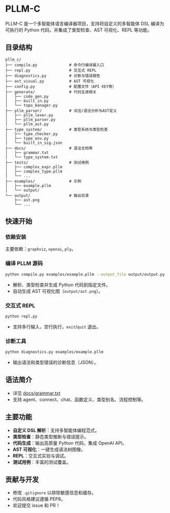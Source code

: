 # PLLM-C

PLLM-C 是一个多智能体语言编译器项目，支持将自定义的多智能体 DSL 编译为可执行的 Python 代码，并集成了类型检查、AST 可视化、REPL 等功能。

## 目录结构

```
pllm_c/
├── compile.py              # 命令行编译器入口
├── repl.py                 # 交互式 REPL
├── diagnostics.py          # 诊断与错误报告
├── ast_visual.py           # AST 可视化
├── config.py               # 配置文件（API KEY等）
├── generate/               # 代码生成相关
│   ├── code_gen.py
│   ├── built_in.py
│   └── topo_manager.py
├── pllm_parser/            # 词法/语法分析与AST定义
│   ├── pllm_lexer.py
│   ├── pllm_parser.py
│   └── pllm_ast.py
├── type_system/            # 类型系统与类型检查
│   ├── type_checker.py
│   ├── type_env.py
│   └── built_in_sig.json
├── docs/                   # 语法文档等
│   ├── grammar.txt
│   └── type_system.txt
├── tests/                  # 测试用例
│   ├── complex_expr.pllm
│   ├── complex_type.pllm
│   └── ...
├── examples/               # 示例
│   ├── example.pllm
│   └── output/
└── output/                 # 输出目录
    ├── ast.png
    └── ...
```

## 快速开始

### 依赖安装

主要依赖：`graphviz`, `openai`, `ply`。

### 编译 PLLM 源码

```bash
python compile.py examples/example.pllm --output_file output/output.py
```
- 解析、类型检查并生成 Python 代码到指定文件。
- 自动生成 AST 可视化图（`output/ast.png`）。

### 交互式 REPL

```bash
python repl.py
```
- 支持多行输入，空行执行，`exit`/`quit` 退出。

### 诊断工具

```bash
python diagnostics.py examples/example.pllm
```
- 输出语法和类型错误的诊断信息（JSON）。

## 语法简介

- 详见 [docs/grammar.txt](docs/grammar.txt)
- 支持 agent、connect、chat、函数定义、类型别名、流程控制等。

## 主要功能

- **自定义 DSL 解析**：支持多智能体编程范式。
- **类型检查**：静态类型推断与错误提示。
- **代码生成**：输出高质量 Python 代码，集成 OpenAI API。
- **AST 可视化**：一键生成语法树图像。
- **REPL**：交互式实验与调试。
- **测试用例**：丰富的测试覆盖。

## 贡献与开发

- 修改 `.gitignore` 以排除敏感信息和缓存。
- 代码风格建议遵循 PEP8。
- 欢迎提交 issue 和 PR！